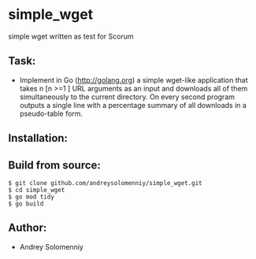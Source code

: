 # simple_wget
simple wget written as test for Scorum

## Task:
- Implement in Go (http://golang.org) a simple wget-like application that takes n [n >=1 ] URL arguments as an input and downloads all of them simultaneously to the current directory. On every second program outputs a single line with a percentage summary of all downloads in a pseudo-table form.

## Installation:

## Build from source:
```
$ git clone github.com/andreysolomenniy/simple_wget.git
$ cd simple_wget
$ go mod tidy
$ go build
```

## Author:
- Andrey Solomenniy
